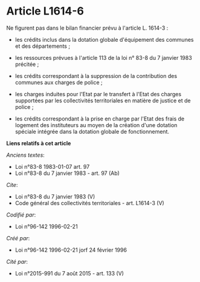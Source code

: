 # Article L1614-6

Ne figurent pas dans le bilan financier prévu à l'article L. 1614-3 :

- les crédits inclus dans la dotation globale d'équipement des communes et des départements ;

- les ressources prévues à l'article 113 de la loi n° 83-8 du 7 janvier 1983 précitée ;

- les crédits correspondant à la suppression de la contribution des communes aux charges de police ;

- les charges induites pour l'Etat par le transfert à l'Etat des charges supportées par les collectivités territoriales en
matière de justice et de police ;

- les crédits correspondant à la prise en charge par l'Etat des frais de logement des instituteurs au moyen de la création
d'une dotation spéciale intégrée dans la dotation globale de fonctionnement.

**Liens relatifs à cet article**

_Anciens textes_:

  - Loi n°83-8 1983-01-07 art. 97
  - Loi n°83-8 du 7 janvier 1983 - art. 97 (Ab)

_Cite_:

  - Loi n°83-8 du 7 janvier 1983 (V)
  - Code général des collectivités territoriales - art. L1614-3 (V)

_Codifié par_:

  - Loi n°96-142 1996-02-21

_Créé par_:

  - Loi n°96-142 1996-02-21 jorf 24 février 1996

_Cité par_:

  - Loi n°2015-991 du 7 août 2015 - art. 133 (V)
